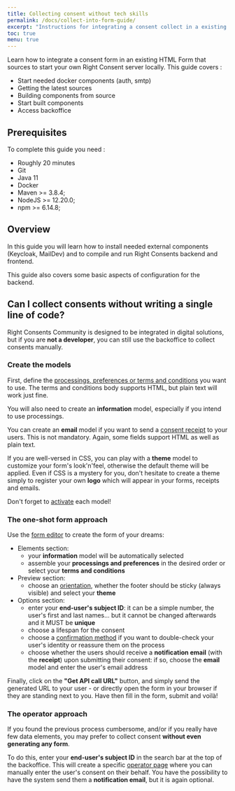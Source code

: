 ```yaml
---
title: Collecting consent without tech skills
permalink: /docs/collect-into-form-guide/
excerpt: "Instructions for integrating a consent collect in a existing HTML Form without any specific technical skill."
toc: true
menu: true
---
```


Learn how to integrate a consent form in an existing HTML Form that  sources to start your own Right Consent server locally. This guide covers :

- Start needed docker components (auth, smtp)
- Getting the latest sources
- Building components from source
- Start built components
- Access backoffice

## Prerequisites

To complete this guide you need :

- Roughly 20 minutes
- Git
- Java 11
- Docker
- Maven >= 3.8.4;
- NodeJS >= 12.20.0;
- npm >= 6.14.8;

## Overview

In this guide you will learn how to install needed external components (Keycloak, MailDev) and to compile and run Right Consents backend and frontend.


This guide also covers some basic aspects of configuration for the backend.


## Can I collect consents without writing a single line of code?

Right Consents Community is designed to be integrated in digital solutions, but if you are **not a developer**, you can still use the backoffice to collect consents manually.

### Create the models

First, define the [processings, preferences or terms and conditions](/docs/model-types) you want to use. The terms and conditions body supports HTML, but plain text will work just fine.

You will also need to create an **information** model, especially if you intend to use processings.

You can create an **email** model if you want to send a [consent receipt](/docs/records-receipts) to your users. This is not mandatory. Again, some fields support HTML as well as plain text.

If you are well-versed in CSS, you can play with a **theme** model to customize your form's look'n'feel, otherwise the default theme will be applied. Even if CSS is a mystery for you, don't hesitate to create a theme simply to register your own **logo** which will appear in your forms, receipts and emails.

Don't forget to [activate](/docs/model-lifecycle) each model!

### The one-shot form approach

Use the [form editor](/docs/consent-context) to create the form of your dreams:
- Elements section:
  - your **information** model will be automatically selected
  - assemble your **processings and preferences** in the desired order or select your **terms and conditions**
- Preview section:
  - choose an [orientation](/docs/themes), whether the footer should be sticky (always visible) and select your **theme**
- Options section:
  - enter your **end-user's subject ID**: it can be a simple number, the user's first and last names... but it cannot be changed afterwards and it MUST be **unique**
  - choose a lifespan for the consent
  - choose a [confirmation method](/docs/confirmation) if you want to double-check your user's identity or reassure them on the process
  - choose whether the users should receive a **notification email** (with the **receipt**) upon submitting their consent: if so, choose the **email** model and enter the user's email address

Finally, click on the **"Get API call URL"** button, and simply send the generated URL to your user - or directly open the form in your browser if they are standing next to you. Have then fill in the form, submit and voilà!

### The operator approach

If you found the previous process cumbersome, and/or if you really have few data elements, you may prefer to collect consent **without even generating any form**.

To do this, enter your **end-user's subject ID** in the search bar at the top of the backoffice. This will create a specific [operator page](/docs/operator-access) where you can manually enter the user's consent on their behalf. You have the possibility to have the system send them a **notification email**, but it is again optional.
